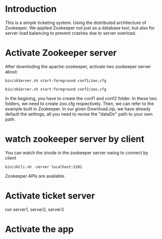 # Introduction
This is a simple ticketing system. Using the distributed architecture of Zookeeper, We applied Zookeeper not just as a database tool, but also for server load balancing to prevent crashes due to server overload. 

# Activate Zookeeper server
After downloding the apache-zookeeper, activate two zookeeper server about: 
```
bin/zkServer.sh start-foreground conf1/zoo.cfg
```
```
bin/zkServer.sh start-foreground conf2/zoo.cfg
```
In the begining, you have to create the conf1 and conf2 folder. In these two folders, we need to create zoo.cfg respectively. 
Then, we can refer to the example built in Zookeeper.
In our given Download.zip, we have already default the settings, all you need to revise the "dataDir" path to your own path. 
# watch zookeeper server by client
You can watch the znode in the zookeeper server owing to connect by client 
```
bin/zkCli.sh -server localhost:2181
```
Zookeeper APIs are available.
# Activate ticket server
run server1, server2, server3

# Activate the app
